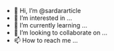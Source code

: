 - 👋 Hi, I’m @sardararticle
- 👀 I’m interested in ...
- 🌱 I’m currently learning ...
- 💞️ I’m looking to collaborate on ...
- 📫 How to reach me ...

<!---
sardararticle/sardararticle is a ✨ special ✨ repository because its `README.md` (this file) appears on your GitHub profile.
You can click the Preview link to take a look at your changes.
--->
